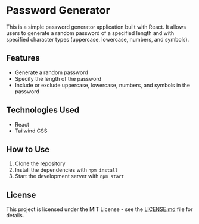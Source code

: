 # Password Generator

This is a simple password generator application built with React. It allows users to generate a random password of a specified length and with specified character types (uppercase, lowercase, numbers, and symbols).

## Features

- Generate a random password
- Specify the length of the password
- Include or exclude uppercase, lowercase, numbers, and symbols in the password

## Technologies Used

- React
- Tailwind CSS

## How to Use

1. Clone the repository
2. Install the dependencies with `npm install`
3. Start the development server with `npm start`

## License

This project is licensed under the MIT License - see the [LICENSE.md](LICENSE.md) file for details.